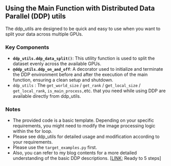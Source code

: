 ## **Using the Main Function with Distributed Data Parallel (DDP) utils**

The ddp_utils are designed to be quick and easy to use when you want to split your data across multiple GPUs.

### **Key Components**

- **`ddp_utils.ddp_data_split()`**: This utility function is used to split the dataset evenly across the available GPUs.
- **`@ddp_utils.ddp_on_and_off`**: A decorator used to initialize and terminate the DDP environment before and after the execution of the main function, ensuring a clean setup and shutdown.
- `ddp_utils` :  The `get_world_size` / `get_rank` / g`et_local_size` / `get_local_rank`, `is_main_process,`etc. that you need while using DDP are available directly from ddp_utils.

### **Notes**

- The provided code is a basic template. Depending on your specific requirements, you might need to modify the image processing logic within the for loop.
- Please see ddp_utils for detailed usage and modification according to your requirements.
- Please use the `target_examples.py` first.
- Also, you can refer to my blog contents for a more detailed understanding of the basic DDP descriptions. [[LINK](https://blog.naver.com/jjunsss/222920508815); Ready to 5 steps]
